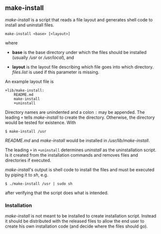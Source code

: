 
## make-install

_make-install_ is a script that reads a file layout and generates shell
code to install and uninstall files.

    make-install <base> [<layout>]

where

 - **base** is the base directory under which the files should be
   installed (usually _/usr_ or _/usr/local_), and

 - **layout** is the layout file describing which file goes into which
   directory.  _files.list_ is used if this parameter is missing.

An example layout file is

    +lib/make-install:
        README.md
        make-install
        +uninstall

Directory names are unindented and a colon `:` may be appended.  The
leading `+` tells _make-install_ to create the directory.  Otherwise,
the directory would be tested for existence.  With

    $ make-install /usr

_README.md_ and _make-install_ would be installed in
_/usr/lib/make-install_.

The leading `+` in `+uninstall` determines _uninstall_ as the
uninstallation script.  Is it created from the installation commands
and removes files and directories if executed.

_make-install_'s output is shell code to install the files and must be
executed by piping it to _sh_, e.g.

    $ ./make-install /usr | sudo sh

after verifying that the script does what is intended.


### Installation

_make-install_ is not meant to be installed to create installation
script.  Instead it should be distributed with the released files to
allow the end user to create his own installation code (and decide
where the files should go).

